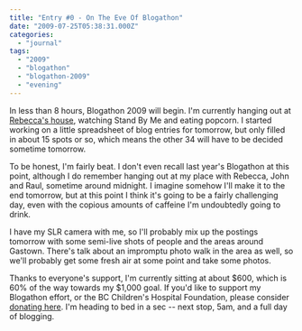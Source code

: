 ```yaml
---
title: "Entry #0 - On The Eve Of Blogathon"
date: "2009-07-25T05:38:31.000Z"
categories: 
  - "journal"
tags: 
  - "2009"
  - "blogathon"
  - "blogathon-2009"
  - "evening"
---
```


In less than 8 hours, Blogathon 2009 will begin. I'm currently hanging out at [Rebecca's house](http://www.miss604.com), watching Stand By Me and eating popcorn. I started working on a little spreadsheet of blog entries for tomorrow, but only filled in about 15 spots or so, which means the other 34 will have to be decided sometime tomorrow.

To be honest, I'm fairly beat. I don't even recall last year's Blogathon at this point, although I do remember hanging out at my place with Rebecca, John and Raul, sometime around midnight. I imagine somehow I'll make it to the end tomorrow, but at this point I think it's going to be a fairly challenging day, even with the copious amounts of caffeine I'm undoubtedly going to drink.

I have my SLR camera with me, so I'll probably mix up the postings tomorrow with some semi-live shots of people and the areas around Gastown. There's talk about an impromptu photo walk in the area as well, so we'll probably get some fresh air at some point and take some photos.

Thanks to everyone's support, I'm currently sitting at about $600, which is 60% of the way towards my $1,000 goal. If you'd like to support my Blogathon effort, or the BC Children's Hospital Foundation, please consider [donating here](http://www.canadahelps.org/GivingPages/GivingPage.aspx?gpID=4875). I'm heading to bed in a sec -- next stop, 5am, and a full day of blogging.
